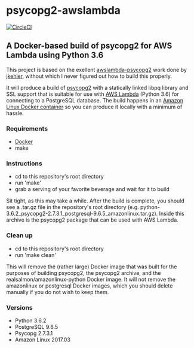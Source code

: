 # psycopg2-awslambda

[![CircleCI](https://circleci.com/gh/RealSalmon/psycopg2-awslambda.svg?style=svg)](https://circleci.com/gh/RealSalmon/psycopg2-awslambda)

## A Docker-based build of psycopg2 for AWS Lambda using Python 3.6

This project is based on the exellent 
[awslambda-psycopg2](https://github.com/jkehler/awslambda-psycopg2) work done
by [jkehler](https://github.com/jkehler), without which I never figured out how 
to build this properly.

It will produce a build of [psycopg2](http://initd.org/psycopg/) with a 
statically linked libpq library and  SSL support that is suitable for use with 
[AWS Lambda](https://aws.amazon.com/lambda/) (Python 3.6) for connecting to a
PostgreSQL database. The build  happens in an 
[Amazon Linux Docker container](https://hub.docker.com/_/amazonlinux/) so 
you can produce it locally with a minimum of hassle.

### Requirements
  - [Docker](https://www.docker.com/)
  - make

### Instructions
  - cd to this repository's root directory
  - run 'make'
  - grab a serving of your favorite beverage and wait for it to build
  
Sit tight, as this may take a while. After the build is complete, you should 
see a .tar.gz file in the repository's root directory (e.g. 
python-3.6.2_psycopg2-2.7.3.1_postgresql-9.6.5_amazonlinux.tar.gz). Inside this 
archive is the psycopg2 package that can be used with AWS Lambda.

### Clean up
  - cd to this repository's root directory
  - run 'make clean'
  
This will remove the (rather large) Docker image that was built for the purposes
of building psycopg2, the psycopg2 archive, and the 
realsalmon/amazonlinux-python Docker image. It will not remove the amazonlinux 
or postgresql Docker images, which you should delete manually if you do not 
wish to keep them. 

### Versions
  - Python 3.6.2
  - PostgreSQL 9.6.5
  - Psycopg 2.7.3.1
  - Amazon Linux 2017.03
